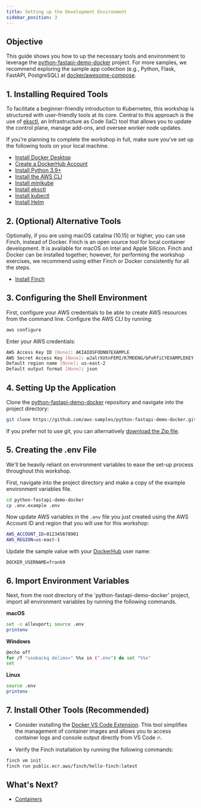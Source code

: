 ```yaml
---
title: Setting up the Development Environment
sidebar_position: 3
---
```

## Objective

This guide shows you how to up the necessary tools and environment to leverage the [python-fastapi-demo-docker](https://github.com/aws-samples/python-fastapi-demo-docker) project. For more samples, we recommend exploring the sample app collection (e.g., Python, Flask, FastAPI, PostgreSQL) at [docker/awesome-compose](https://github.com/docker/awesome-compose).

## 1. Installing Required Tools

To facilitate a beginner-friendly introduction to Kubernetes, this workshop is structured with user-friendly tools at its core. Central to this approach is the use of [eksctl](https://eksctl.io/), an Infrastructure as Code (IaC) tool that allows you to update the control plane, manage add-ons, and oversee worker node updates. 

If you're planning to complete the workshop in full, make sure you've set up the following tools on your local machine.

- [Install Docker Desktop](https://www.docker.com/products/docker-desktop/)
- [Create a DockerHub Account](https://hub.docker.com/)
- [Install Python 3.9+](https://www.python.org/downloads/release/python-390/)
- [Install the AWS CLI](https://docs.aws.amazon.com/cli/latest/userguide/getting-started-install.html)
- [Install minikube](https://minikube.sigs.k8s.io/docs/start/)
- [Install eksctl](https://eksctl.io/installation)
- [Install kubectl](https://kubernetes.io/docs/tasks/tools/#kubectl)
- [Install Helm](https://helm.sh/docs/intro/install/)

## 2. (Optional) Alternative Tools
Optionally, if you are using macOS catalina (10.15) or higher, you can use Finch, instead of Docker. Finch is an open source tool for local container development. It is available for macOS on Intel and Apple Silicon. Finch and Docker can be installed together; however, for performing the workshop exercises, we recommend using either Finch or Docker consistently for all the steps.

- [Install Finch](https://runfinch.com/docs/managing-finch/macos/installation/)

## 3. Configuring the Shell Environment

First, configure your AWS credentials to be able to create AWS resources from the command line. Configure the AWS CLI by running:

```bash
aws configure
```

Enter your AWS credentials:

```bash
AWS Access Key ID [None]: AKIAIOSFODNN7EXAMPLE
AWS Secret Access Key [None]: wJalrXUtnFEMI/K7MDENG/bPxRfiCYEXAMPLEKEY
Default region name [None]: us-east-2
Default output format [None]: json
```

## 4. Setting Up the Application

Clone the [python-fastapi-demo-docker](https://github.com/aws-samples/python-fastapi-demo-docker) repository and navigate into the project directory:

```bash
git clone https://github.com/aws-samples/python-fastapi-demo-docker.git 
```

If you prefer not to use git, you can alternatively [download the Zip file](https://github.com/aws-samples/python-fastapi-demo-docker/archive/refs/heads/main.zip).

## 5. Creating the .env File

We'll be heavily reliant on environment variables to ease the set-up process throughout this workshop.

First, navigate into the project directory and make a copy of the example environment variables file.

```bash
cd python-fastapi-demo-docker
cp .env.example .env
```

Now update AWS variables in the `.env` file you just created using the AWS Account ID and region that you will use for this workshop:

```bash
AWS_ACCOUNT_ID=012345678901
AWS_REGION=us-east-1
```

Update the sample value with your [DockerHub](https://hub.docker.com/) user name:

```
DOCKER_USERNAME=frank9
```

## 6. Import Environment Variables

Next, from the root directory of the 'python-fastapi-demo-docker' project, import all environment variables by running the following commands.

**macOS**

```bash
set -o allexport; source .env
printenv
```

**Windows**

```bash
@echo off
for /f "usebackq delims=" %%x in (".env") do set "%%x"
set
```

**Linux**

```bash
source .env
printenv
```

## 7. Install Other Tools (Recommended)

- Consider installing the [Docker VS Code Extension](https://code.visualstudio.com/docs/containers/overview). This tool simplifies the management of container images and allows you to access container logs and console output directly from VS Code 🔥.

- Verify the Finch installation by running the following commands:

```bash
finch vm init
finch run public.ecr.aws/finch/hello-finch:latest
```

## What's Next?

- [Containers](../containers/index.md)
